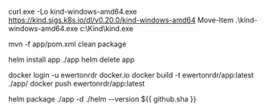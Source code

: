curl.exe -Lo kind-windows-amd64.exe https://kind.sigs.k8s.io/dl/v0.20.0/kind-windows-amd64
Move-Item .\kind-windows-amd64.exe c:\Kind\kind.exe

mvn -f app/pom.xml clean package

helm install app ./app
helm delete app

docker login -u ewertonrdr  docker.io
docker build -t ewertonrdr/app:latest ./app/
docker push ewertonrdr/app:latest


helm package ./app -d ./helm --version ${{ github.sha }}

